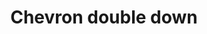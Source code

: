 ---
title: Chevron double down
tags: ["chevron", "double", "down", "direction", "pointer"]
icon: chevron-double-down
svg: '<svg xmlns="http://www.w3.org/2000/svg" width="24" height="24" fill="none" viewBox="0 0 24 24" stroke-width="1.5" stroke-linecap="round" stroke-linejoin="round" stroke="currentColor"><path d="m6 7 6 6 6-6"/><path d="m6 11 6 6 6-6"/></svg>'
---